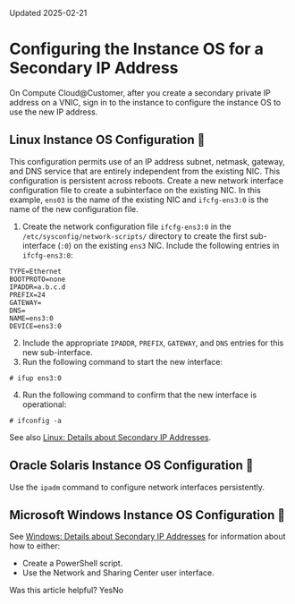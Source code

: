 Updated 2025-02-21
# Configuring the Instance OS for a Secondary IP Address
On Compute Cloud@Customer, after you create a secondary private IP address on a VNIC, sign in to the instance to configure the instance OS to use the new IP address.
## Linux Instance OS Configuration 🔗 
This configuration permits use of an IP address subnet, netmask, gateway, and DNS service that are entirely independent from the existing NIC. This configuration is persistent across reboots.
Create a new network interface configuration file to create a subinterface on the existing NIC. In this example, `ens03` is the name of the existing NIC and `ifcfg-ens3:0` is the name of the new configuration file.
  1. Create the network configuration file `ifcfg-ens3:0` in the `/etc/sysconfig/network-scripts/` directory to create the first sub-interface (`:0`) on the existing `ens3` NIC.
Include the following entries in `ifcfg-ens3:0`:
```
TYPE=Ethernet
BOOTPROTO=none
IPADDR=a.b.c.d
PREFIX=24
GATEWAY=
DNS=
NAME=ens3:0
DEVICE=ens3:0
```

  2. Include the appropriate `IPADDR`, `PREFIX`, `GATEWAY`, and `DNS` entries for this new sub-interface.
  3. Run the following command to start the new interface:
```
# ifup ens3:0
```

  4. Run the following command to confirm that the new interface is operational:
```
# ifconfig -a
```



See also [Linux: Details about Secondary IP Addresses](https://docs.oracle.com/iaas/Content/Network/Tasks/managingIPaddresses.htm#Linux).
## Oracle Solaris Instance OS Configuration 🔗 
Use the `ipadm` command to configure network interfaces persistently.
## Microsoft Windows Instance OS Configuration 🔗 
See [Windows: Details about Secondary IP Addresses](https://docs.oracle.com/iaas/Content/Network/Tasks/managingIPaddresses.htm#Windows) for information about how to either:
  * Create a PowerShell script.
  * Use the Network and Sharing Center user interface.


Was this article helpful?
YesNo

